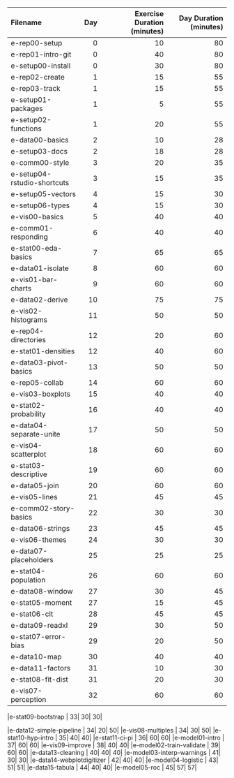 |Filename                    | Day| Exercise Duration (minutes)| Day Duration (minutes)|
|:---------------------------|---:|---------------------------:|----------------------:|
|e-rep00-setup               |   0|                          10|                     80|
|e-rep01-intro-git           |   0|                          40|                     80|
|e-setup00-install           |   0|                          30|                     80|
|e-rep02-create              |   1|                          15|                     55|
|e-rep03-track               |   1|                          15|                     55|
|e-setup01-packages          |   1|                           5|                     55|
|e-setup02-functions         |   1|                          20|                     55|
|e-data00-basics             |   2|                          10|                     28|
|e-setup03-docs              |   2|                          18|                     28|
|e-comm00-style              |   3|                          20|                     35|
|e-setup04-rstudio-shortcuts |   3|                          15|                     35|
|e-setup05-vectors           |   4|                          15|                     30|
|e-setup06-types             |   4|                          15|                     30|
|e-vis00-basics              |   5|                          40|                     40|
|e-comm01-responding         |   6|                          40|                     40|
|e-stat00-eda-basics         |   7|                          65|                     65|
|e-data01-isolate            |   8|                          60|                     60|
|e-vis01-bar-charts          |   9|                          60|                     60|
|e-data02-derive             |  10|                          75|                     75|
|e-vis02-histograms          |  11|                          50|                     50|
|e-rep04-directories         |  12|                          20|                     60|
|e-stat01-densities          |  12|                          40|                     60|
|e-data03-pivot-basics       |  13|                          50|                     50|
|e-rep05-collab              |  14|                          60|                     60|
|e-vis03-boxplots            |  15|                          40|                     40|
|e-stat02-probability        |  16|                          40|                     40|
|e-data04-separate-unite     |  17|                          50|                     50|
|e-vis04-scatterplot         |  18|                          60|                     60|
|e-stat03-descriptive        |  19|                          60|                     60|
|e-data05-join               |  20|                          60|                     60|
|e-vis05-lines               |  21|                          45|                     45|
|e-comm02-story-basics       |  22|                          30|                     30|
|e-data06-strings            |  23|                          45|                     45|
|e-vis06-themes              |  24|                          30|                     30|
|e-data07-placeholders       |  25|                          25|                     25|
|e-stat04-population         |  26|                          60|                     60|
|e-data08-window             |  27|                          30|                     45|
|e-stat05-moment             |  27|                          15|                     45|
|e-stat06-clt                |  28|                          45|                     45|
|e-data09-readxl             |  29|                          30|                     50|
|e-stat07-error-bias         |  29|                          20|                     50|
|e-data10-map                |  30|                          40|                     40|
|e-data11-factors            |  31|                          10|                     30|
|e-stat08-fit-dist           |  31|                          20|                     30|
|e-vis07-perception          |  32|                          60|                     60|

|e-stat09-bootstrap          |  33|                          30|                     30|

|e-data12-simple-pipeline    |  34|                          20|                     50|
|e-vis08-multiples           |  34|                          30|                     50|
|e-stat10-hyp-intro          |  35|                          40|                     40|
|e-stat11-ci-pi              |  36|                          60|                     60|
|e-model01-intro             |  37|                          60|                     60|
|e-vis09-improve             |  38|                          40|                     40|
|e-model02-train-validate    |  39|                          60|                     60|
|e-data13-cleaning           |  40|                          40|                     40|
|e-model03-interp-warnings   |  41|                          30|                     30|
|e-data14-webplotdigitizer   |  42|                          40|                     40|
|e-model04-logistic          |  43|                          51|                     51|
|e-data15-tabula             |  44|                          40|                     40|
|e-model05-roc               |  45|                          57|                     57|
